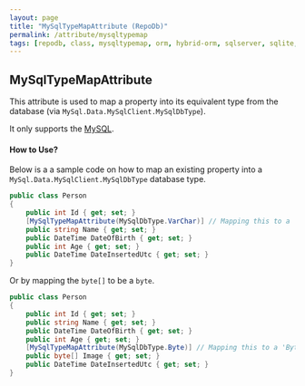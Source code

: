 ```yaml
---
layout: page
title: "MySqlTypeMapAttribute (RepoDb)"
permalink: /attribute/mysqltypemap
tags: [repodb, class, mysqltypemap, orm, hybrid-orm, sqlserver, sqlite, mysql, postgresql]
---
```


## MySqlTypeMapAttribute

This attribute is used to map a property into its equivalent type from the database (via `MySql.Data.MySqlClient.MySqlDbType`).

It only supports the [MySQL](https://www.nuget.org/packages/RepoDb.MySql).

#### How to Use?

Below is a a sample code on how to map an existing property into a `MySql.Data.MySqlClient.MySqlDbType` database type.

```csharp
public class Person
{
	public int Id { get; set; }
	[MySqlTypeMapAttribute(MySqlDbType.VarChar)] // Mapping this to a 'VarChar'
	public string Name { get; set; }
	public DateTime DateOfBirth { get; set; }
	public int Age { get; set; }
	public DateTime DateInsertedUtc { get; set; }
}
```

Or by mapping the `byte[]` to be a `byte`.

```csharp
public class Person
{
	public int Id { get; set; }
	public string Name { get; set; }
	public DateTime DateOfBirth { get; set; }
	public int Age { get; set; }
	[MySqlTypeMapAttribute(MySqlDbType.Byte)] // Mapping this to a 'Byte'
	public byte[] Image { get; set; }
	public DateTime DateInsertedUtc { get; set; }
}
```